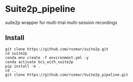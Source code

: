 # Suite2p_pipeline
suite2p wrapper for multi-trial multi-session recordings
## Install
```
git clone https://github.com/rozmar/suite2p.git 
cd suite2p
conda env create -f environment.yml -y
conda activate bci_with_suite2p
pip install -e .
cd ..
git clone https://github.com/rozmar/Suite2p_pipeline.git
```
